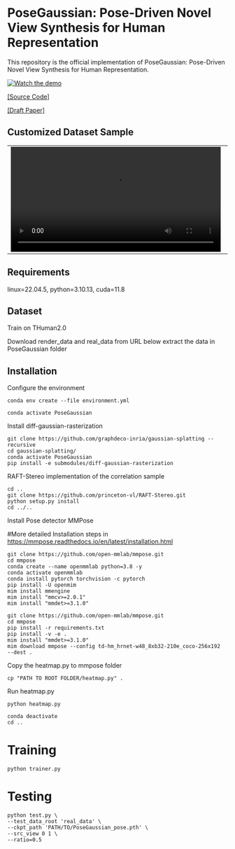# PoseGaussian: Pose-Driven Novel View Synthesis for Human Representation



This repository is the official implementation of PoseGaussian: Pose-Driven Novel View Synthesis for Human Representation.

[![Watch the demo](https://raw.githubusercontent.com/sohomd/PoseGaussian/assets/thumbnail.png)](https://raw.githubusercontent.com/sohomd/PoseGaussian/assets/Demo.mp4)

<a ng-if="options.download" ng-href="https://anonymous.4open.science/api/repo/PoseGaussian/zip" target="__self"  href="https://anonymous.4open.science/api/repo/PoseGaussian/zip" >[Source Code]</a>

<a href="https://anonymous.4open.science/r/PoseGaussian/docs/PoseGaussian.pdf" target="_blank">[Draft Paper]</a>

## Customized Dataset Sample

<table>
  <tr>
    <td width="200">
    <video width="480" controls>
        <source src="https://raw.githubusercontent.com/sohomd/PoseGaussian/assets/Demo.mp4" type="video/mp4">
        Your browser does not support the video tag.
      </video>
    </td>
    <td width="200">
    <video width="480" controls>
        <source src="https://raw.githubusercontent.com/sohomd/PoseGaussian/assets/Demo.mp4" type="video/mp4">
        Your browser does not support the video tag.
      </video>
    </td>
    <td width="200">
    <video width="480" controls>
        <source src="https://raw.githubusercontent.com/sohomd/PoseGaussian/assets/Demo.mp4" type="video/mp4">
        Your browser does not support the video tag.
      </video>
    </td>
    <td width="200">
    <video width="480" controls>
        <source src="https://raw.githubusercontent.com/sohomd/PoseGaussian/assets/Demo.mp4" type="video/mp4">
        Your browser does not support the video tag.
      </video>
    </td>
    <td width="200">
    <video width="480" controls>
        <source src="https://raw.githubusercontent.com/sohomd/PoseGaussian/assets/Demo.mp4" type="video/mp4">
        Your browser does not support the video tag.
      </video>
    </td>
  </tr>
</table>


## Requirements
linux=22.04.5,
python=3.10.13,
cuda=11.8
## Dataset
Train on THuman2.0

Download render_data and real_data from URL below extract the data in PoseGaussian folder

## Installation
Configure the environment
```setup
conda env create --file environment.yml

conda activate PoseGaussian
```
Install diff-gaussian-rasterization
```setup
git clone https://github.com/graphdeco-inria/gaussian-splatting --recursive
cd gaussian-splatting/
conda activate PoseGaussian
pip install -e submodules/diff-gaussian-rasterization
```
 RAFT-Stereo implementation of the correlation sample
 
```setup
cd ..
git clone https://github.com/princeton-vl/RAFT-Stereo.git
python setup.py install
cd ../..

```
Install Pose detector MMPose

#More detailed Installation steps in https://mmpose.readthedocs.io/en/latest/installation.html

```setup
git clone https://github.com/open-mmlab/mmpose.git
cd mmpose
conda create --name openmmlab python=3.8 -y
conda activate openmmlab
conda install pytorch torchvision -c pytorch
pip install -U openmim
mim install mmengine
mim install "mmcv>=2.0.1"
mim install "mmdet>=3.1.0"
```
```setup
git clone https://github.com/open-mmlab/mmpose.git
cd mmpose
pip install -r requirements.txt
pip install -v -e .
mim install "mmdet>=3.1.0"
mim download mmpose --config td-hm_hrnet-w48_8xb32-210e_coco-256x192  --dest .
```
Copy the heatmap.py to mmpose folder
```setup
cp "PATH TO ROOT FOLDER/heatmap.py" .
```
Run heatmap.py
```setup
python heatmap.py
```
```setup
conda deactivate
cd ..
```
# Training
```setup
python trainer.py
```
# Testing
```setup
python test.py \
--test_data_root 'real_data' \
--ckpt_path 'PATH/TO/PoseGaussian_pose.pth' \
--src_view 0 1 \
--ratio=0.5
```

